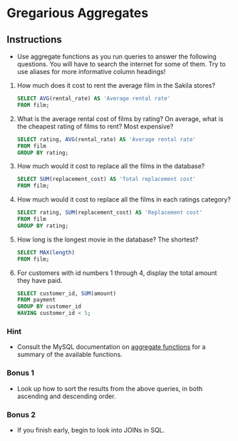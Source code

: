 # Gregarious Aggregates

## Instructions

* Use aggregate functions as you run queries to answer the following questions. You will have to search the internet for some of them. Try to use aliases for more informative column headings!

1. How much does it cost to rent the average film in the Sakila stores?

   ```sql
   SELECT AVG(rental_rate) AS 'Average rental rate'
   FROM film;
   ```

2. What is the average rental cost of films by rating? On average, what is the cheapest rating of films to rent? Most expensive?

   ```sql
   SELECT rating, AVG(rental_rate) AS 'Average rental rate'
   FROM film
   GROUP BY rating;
   ```

3. How much would it cost to replace all the films in the database?

   ```sql
   SELECT SUM(replacement_cost) AS 'Total replacement cost'
   FROM film;
   ```

4. How much would it cost to replace all the films in each ratings category?

   ```sql
   SELECT rating, SUM(replacement_cost) AS 'Replacement cost'
   FROM film
   GROUP BY rating;
   ```

5. How long is the longest movie in the database? The shortest?

   ```sql
   SELECT MAX(length)
   FROM film;
   ```

6. For customers with id numbers 1 through 4, display the total amount they have paid.

   ```sql
   SELECT customer_id, SUM(amount)
   FROM payment
   GROUP BY customer_id
   HAVING customer_id < 5; 
   ```

### Hint

* Consult the MySQL documentation on [aggregate functions](https://dev.mysql.com/doc/refman/5.7/en/group-by-functions.html) for a summary of the available functions.

### Bonus 1

* Look up how to sort the results from the above queries, in both ascending and descending order.

### Bonus 2

* If you finish early, begin to look into JOINs in SQL.
